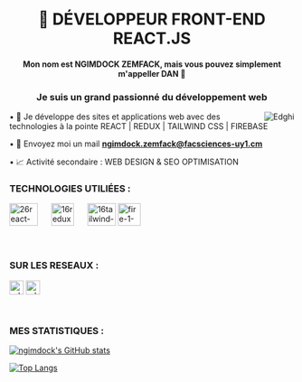 <h1 align="center">🚀 DÉVELOPPEUR FRONT-END REACT.JS 
<!--     <img src="https://raw.githubusercontent.com/MartinHeinz/MartinHeinz/master/wave.gif" width="30px"> -->
</h1>
<h4 align="center">Mon nom est NGIMDOCK ZEMFACK, mais vous pouvez simplement m'appeller DAN 🐻
<h3 align="center">Je suis un grand passionné du développement web</h3>
<p><img align="right" src="https://github.com/Adam-pw/Adam-pw/blob/main/animation_500_kxa883sd.gif" alt="Edghi" /></p>

▪️ 🌳 Je développe des sites et applications web avec des technologies à la pointe REACT | REDUX | TAILWIND CSS | FIREBASE
 
▪️ 📩 Envoyez moi un mail **ngimdock.zemfack@facsciences-uy1.cm**
 
▪️ 📈 Activité secondaire : WEB DESIGN & SEO OPTIMISATION
 
<div style=" justify-content: space-between; align-items: center">
  <h3 align="left">TECHNOLOGIES UTILIÉES :</h3>
  <img src="https://i.ibb.co/jM9qhbC/26react-1-removebg-preview-1.png" alt="26react-1-removebg-preview-1" border="0" height="40" width="50">
  <img src="https://i.ibb.co/HH2PFD7/16redux.png" alt="16redux" border="0" height="40" width="40" style="margin: 0 20px;">
  <img src="https://i.ibb.co/Q9X4q5W/16tailwind-removebg-preview.png" alt="16tailwind-removebg-preview" border="0" height="40" width="50">
 <img src="https://i.ibb.co/JBcGbFv/fire-1-removebg-preview.png" alt="fire-1-removebg-preview" border="0" height="40" width="40">
</div>
<br>

<br>
<h3 align="left">SUR LES RESEAUX :</h3>
<p align="left">
  <a href="https://www.linkedin.com/in/ngimdock-zemfack/" target="blank"><img align="center"
      src="https://raw.githubusercontent.com/rahuldkjain/github-profile-readme-generator/master/src/images/icons/Social/linked-in-alt.svg"
      alt="edghi" height="25" width="25" /></a>
   <a href="https://twitter.com/NZemfack" target="blank"><img align="center"
      src="https://raw.githubusercontent.com/rahuldkjain/github-profile-readme-generator/master/src/images/icons/Social/twitter.svg"
      alt="edghi" height="25" width="25" /></a>
</p>
<br>

<h3>MES STATISTIQUES :</h3>

[![ngimdock's GitHub stats](https://github-readme-stats.vercel.app/api?username=ngimdock&count_private=true&show_icons=true&theme=dark)](https://github.com/Edmond22-prog/github-readme-stats)

[![Top Langs](https://github-readme-stats.vercel.app/api/top-langs/?username=ngimdock&theme=prussian)](https://github.com/Edmond22-prog/github-readme-stats)


